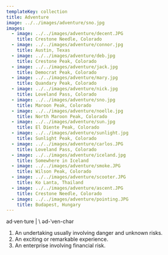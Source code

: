 ```yaml
---
templateKey: collection
title: Adventure
image: ../../images/adventure/sno.jpg
images:
  - image: ../../images/adventure/decent.JPG
    title: Crestone Needle, Colorado
  - image: ../../images/adventure/connor.jpg
    title: Austin, Texas
  - image: ../../images/adventure/deb.jpg
    title: Crestone Peak, Colorado
  - image: ../../images/adventure/jack.jpg
    title: Democrat Peak, Colorado
  - image: ../../images/adventure/mary.jpg
    title: Quandary Peak, Colorado
  - image: ../../images/adventure/nick.jpg
    title: Loveland Pass, Colorado
  - image: ../../images/adventure/sno.jpg
    title: Maroon Peak, Colorado
  - image: ../../images/adventure/noelle.jpg
    title: North Maroon Peak, Colorado
  - image: ../../images/adventure/sun.jpg
    title: El Diente Peak, Colorado
  - image: ../../images/adventure/sunlight.jpg
    title: Sunlight Peak, Colorado
  - image: ../../images/adventure/carlos.JPG
    title: Loveland Pass, Colorado
  - image: ../../images/adventure/iceland.jpg
    title: Somewhere in Iceland
  - image: ../../images/adventure/smoke.JPG
    title: Wilson Peak, Colorado
  - image: ../../images/adventure/scooter.JPG
    title: Ko Lanta, Thailand
  - image: ../../images/adventure/ascent.JPG
    title: Crestone Needle, Colorado
  - image: ../../images/adventure/pointing.JPG
    title: Budapest, Hungary
---
```

ad·​ven·​ture | \ əd-ˈven-chər

1. An undertaking usually involving danger and unknown risks.
2. An exciting or remarkable experience.
3. An enterprise involving financial risk.